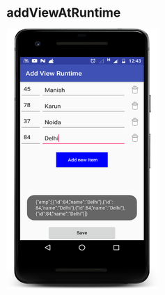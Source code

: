 # addViewAtRuntime

<img src="https://raw.githubusercontent.com/javatech147/addViewAtRuntime/master/art/pic1.png"
 data-canonical-src="#" width="350" height="600" />
